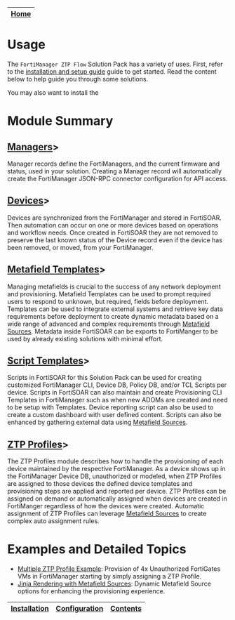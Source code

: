 | [Home](../README.md) |
|--------------------------------------------|

# Usage

The `FortiManager ZTP Flow` Solution Pack has a variety of uses. First, refer to the [installation and setup guide](setup.md) guide to get started. Read the content below to help guide you through some solutions. 

You may also want to install the 


# Module Summary

## [Managers](./usage/managers.md)>
Manager records define the FortiManagers, and the current firmware and status, used in your solution. Creating a Manager record will automatically create the FortiManager JSON-RPC connector configuration for API access. 

## [Devices](./usage/devices.md)>
Devices are synchronized from the FortiManager and stored in FortiSOAR. Then automation can occur on one or more devices based on operations and workflow needs. Once created in FortiSOAR they are not removed to preserve the last known status of the Device record even if the device has been removed, or moved, from your FortiManager. 

## [Metafield Templates](./usage/metafield_templates.md)>
Managing metafields is crucial to the success of any network deployment and provisioning.  Metafield Templates can be used to prompt required users to respond to unknown, but required, fields before deployment. Templates can be used to integrate external systems and retrieve key data requirements before deployment to create dynamic metadata based on a wide range of advanced and complex requirements through [Metafield Sources](./usage/jinja_rendering_with_metafield_sources.md). Metadata inside FortiSOAR can be exports to FortiManger to be used by already existing solutions with minimal effort. 

## [Script Templates](./usage/script_templates.md)>
Scripts in FortiSOAR for this Solution Pack can be used for creating customized FortiManager CLI, Device DB, Policy DB, and/or TCL Scripts per device. Scripts in FortiSOAR can also maintain and create Provisioning CLI Templates in FortiManager such as when new ADOMs are created and need to be setup with Templates. Device reporting script can also be used to create a custom dashboard with user defined content. Scripts can also be enhanced by gathering external data using [Metafield Sources](./usage/jinja_rendering_with_metafield_sources.md).

## [ZTP Profiles](./usage/ztp_profiles.md)>
The ZTP Profiles module describes how to handle the provisioning of each device maintained by the respective FortiManager. As a device shows up in the FortiManager Device DB, unauthorized or modeled, when ZTP Profiles are assigned to those devices the defined device templates and provisioning steps are applied and reported per device. ZTP Profiles can be assigned on demand or automatically assigned when devices are created in FortiManger regardless of how the devices were created. Automatic assignment of ZTP Profiles can leverage [Metafield Sources](./usage/jinja_rendering_with_metafield_sources.md) to create complex auto assignment rules.

# Examples and Detailed Topics

 * [Multiple ZTP Profile Example](./usage/example1.md): Provision of 4x Unauthorized FortiGates VMs in FortiManager starting by simply assigning a ZTP Profile.
 * [Jinja Rendering with Metafield Sources](./usage/jinja_rendering_with_metafield_sources.md): Dynamic Metafield Source options for enhancing the provisioning experience. 

| [Installation](./setup.md#installation) | [Configuration](./setup.md#configuration) | [Contents](./contents.md) |
|-----------------------------------------|-------------------------------------------|---------------------------|